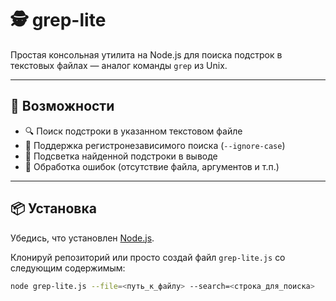 # 🕵️ grep-lite

Простая консольная утилита на Node.js для поиска подстрок в текстовых файлах — аналог команды `grep` из Unix.

---

## 🚀 Возможности

- 🔍 Поиск подстроки в указанном текстовом файле
- 🔡 Поддержка регистронезависимого поиска (`--ignore-case`)
- 🎨 Подсветка найденной подстроки в выводе
- 🧯 Обработка ошибок (отсутствие файла, аргументов и т.п.)

---

## 📦 Установка

Убедись, что установлен [Node.js](https://nodejs.org/).

Клонируй репозиторий или просто создай файл `grep-lite.js` со следующим содержимым:

```bash
node grep-lite.js --file=<путь_к_файлу> --search=<строка_для_поиска>
